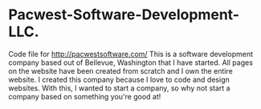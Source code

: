 # Pacwest-Software-Development-LLC.
Code file for http://pacwestsoftware.com/
This is a software development company based out of Bellevue, Washington that I have started. All pages on the website have been created from scratch and I own the entire website. 
I created this company because I love to code and design websites. With this, I wanted to start a company, so why not start a company based on something you're good at!

